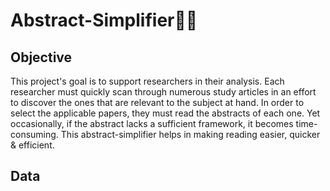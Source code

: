 # Abstract-Simplifier📄🔥
## Objective

This project's goal is to support researchers in their analysis. Each researcher must quickly scan through numerous study articles in an effort to discover the ones that are relevant to the subject at hand. In order to select the applicable papers, they must read the abstracts of each one. Yet occasionally, if the abstract lacks a sufficient framework, it becomes time-consuming. This abstract-simplifier helps in making reading easier, quicker & efficient.

## Data 
